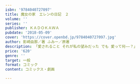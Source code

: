 ```yaml
---
isbn: '9784040727097'
title: 魔女の家　エレンの日記　２
volume: ''
series: ''
publisher: ＫＡＤＯＫＡＷＡ
pubdate: '2018-05-09'
cover: 'https://cover.openbd.jp/9784040727097.jpg'
author: 影崎由那／著 ふみー／原著
description: 「愛されること それが私の望みだった でも 愛って何――？」
price: '620'
genre: ''
target: 一般
format: コミック
content: コミックス・劇画

---
```

